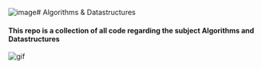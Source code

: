 ![image](https://github.com/SindreSau/AlgData_DATS2300/assets/101213882/50f41f87-e20e-4ce5-82f1-e20747aa5e04)# Algorithms & Datastructures
#### This repo is a collection of all code regarding the subject Algorithms and Datastructures

![gif](https://media.giphy.com/media/v1.Y2lkPTc5MGI3NjExZW50dnFnNGl2OXZnbDB0aXNlODN1MWV5ZHl5b2JoMzE2ZzBxMDQ0dyZlcD12MV9pbnRlcm5hbF9naWZfYnlfaWQmY3Q9Zw/FuSJ5C7SSHlZCxjC6q/giphy-downsized-large.gif)
